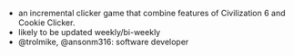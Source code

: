 - an incremental clicker game that combine features of Civilization 6 and Cookie Clicker.
- likely to be updated weekly/bi-weekly
- @trolmike, @ansonm316: software developer
